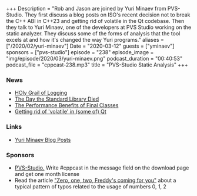 +++
Description = "Rob and Jason are joined by Yuri Minaev from PVS-Studio. They first discuss a blog posts on ISO's recent decision not to break the C++ ABI in C++23 and getting rid of volatile in the Qt codebase. Then they talk to Yuri Minaev, one of the developers at PVS Studio working on the static analyzer. They discuss some of the forms of analysis that the tool excels at and how it's changed the way Yuri programs."
aliases = ["/2020/02/yuri-minaev"]
Date = "2020-03-12"
guests = ["yminaev"]
sponsors = ["pvs-studio"]
episode = "238"
episode_image = "img/episode/2020/03/yuri-minaev.png"
podcast_duration = "00:40:53"
podcast_file = "cppcast-238.mp3"
title = "PVS-Studio Static Analysis"
+++

### News ###

 - [HOly Grail of Logging](https://github.com/maxk-org/hogl)
 - [The Day the Standard Library Died](https://cor3ntin.github.io/posts/abi/)
 - [The Performance Benefits of Final Classes](https://devblogs.microsoft.com/cppblog/the-performance-benefits-of-final-classes/?WT.mc_id=social-reddit-marouill)
 - [Getting rid of 'volatile' in (some of) Qt](https://www.kdab.com/getting-rid-of-volatile-in-some-of-qt/)

### Links ###

 - [Yuri Minaev Blog Posts](https://www.viva64.com/en/b/a/yuri-minaev/)

### Sponsors ###

- [PVS-Studio.](http://bit.ly/2YOH7re) Write #cppcast in the message field on the download page and get one month license
- Read the article ["Zero, one, two, Freddy's coming for you"](http://bit.ly/2STw7D9) about a typical pattern of typos related to the usage of numbers 0, 1, 2
